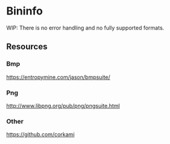 # Bininfo
WIP: There is no error handling and no fully supported formats.

## Resources

### Bmp
https://entropymine.com/jason/bmpsuite/

### Png
http://www.libpng.org/pub/png/pngsuite.html

### Other
https://github.com/corkami
